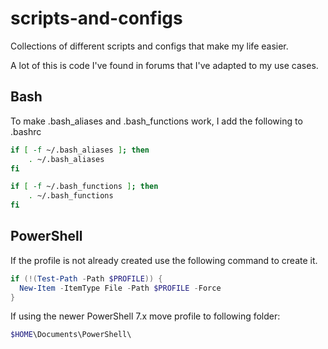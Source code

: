# scripts-and-configs
Collections of different scripts and configs that make my life easier.

A lot of this is code I've found in forums that I've adapted to my use cases.

## Bash

To make .bash_aliases and .bash_functions work, I add the following to .bashrc

```bash
if [ -f ~/.bash_aliases ]; then
    . ~/.bash_aliases
fi

if [ -f ~/.bash_functions ]; then
    . ~/.bash_functions
fi
```

## PowerShell

If the profile is not already created use the following command to create it.

```powershell
if (!(Test-Path -Path $PROFILE)) {
  New-Item -ItemType File -Path $PROFILE -Force
}
```

If using the newer PowerShell 7.x move profile to following folder:

```powershell
$HOME\Documents\PowerShell\
```
